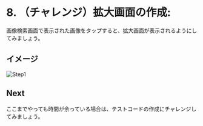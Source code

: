 # 8. （**チャレンジ**）拡大画面の作成: 
画像検索画面で表示された画像をタップすると、拡大画面が表示されるようにしてみましょう。

## イメージ

![Step1](./img/Stepα.png)

## Next

ここまでやっても時間が余っている場合は、テストコードの作成にチャレンジしてみましょう。
